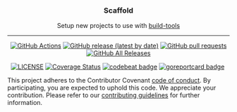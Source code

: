 
<p align="center">
  <h3 align="center">Scaffold</h3>
  <p align="center">Setup new projects to use with <a href="https://github.com/buildtool/build-tools">build-tools</a> </p>
</p>

---

<p align="center">
  <a href="https://github.com/buildtool/scaffold/actions"><img alt="GitHub Actions" src="https://github.com/buildtool/scaffold/workflows/Go/badge.svg"></a>
  <a href="https://github.com/buildtool/scaffold/releases"><img alt="GitHub release (latest by date)" src="https://img.shields.io/github/v/release/buildtool/scaffold"></a>
  <a href="pulls"><img alt="GitHub pull requests" src="https://img.shields.io/github/issues-pr/buildtool/scaffold"></a>
  <a href="https://github.com/buildtool/scaffold/releases"><img alt="GitHub All Releases" src="https://img.shields.io/github/downloads/buildtool/scaffold/total"></a>
</p>

<p align="center">
  <a href="https://github.com/buildtool/scaffold/blob/master/LICENSE"><img alt="LICENSE" src="https://img.shields.io/badge/license-MIT-blue.svg?maxAge=43200"></a>
  <a href="https://codecov.io/github/buildtool/scaffold"><img alt="Coverage Status" src="https://codecov.io/gh/buildtool/scaffold/branch/master/graph/badge.svg"></a>
  <a href="https://codebeat.co/projects/github-com-buildtool-scaffold-master"><img alt="codebeat badge" src="https://codebeat.co/badges/bec62abc-78b9-4a9f-8048-1e29117c512b" /></a>  <a href="https://goreportcard.com/report/github.com/buildtool/scaffold"><img alt="goreportcard badge" src="https://goreportcard.com/badge/github.com/buildtool/scaffold" /></a>
  <a href="https://libraries.io/github/buildtool/scaffold"><img alt="" src="https://img.shields.io/librariesio/github/buildtool/scaffold"></a>
</p>

This project adheres to the Contributor Covenant [code of conduct](CODE_OF_CONDUCT.md). By participating, you are expected to uphold this code.
We appreciate your contribution. Please refer to our [contributing guidelines](CONTRIBUTING.md) for further information.
